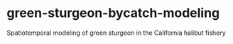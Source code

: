 # green-sturgeon-bycatch-modeling

Spatiotemporal modeling of green sturgeon in the California halibut fishery